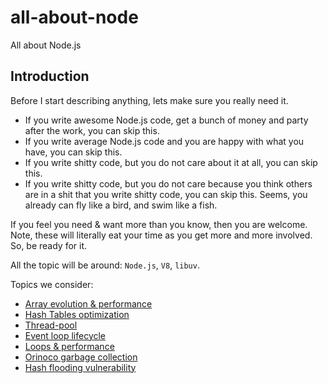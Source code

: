 # all-about-node
All about Node.js


## Introduction

Before I start describing anything, lets make sure you really need it.

* If you write awesome Node.js code, get a bunch of money and party after the work, you can skip this.
* If you write average Node.js code and you are happy with what you have, you can skip this. 
* If you write shitty code, but you do not care about it at all, you can skip this.
* If you write shitty code, but you do not care because you think others are in a shit that you write shitty code, you 
 can skip this.
Seems, you already can fly like a bird, and swim like a fish.


If you feel you need & want more than you know, then you are welcome. Note, these will literally eat your time as you
 get more and more involved. So, be ready for it.

All the topic will be around: `Node.js`, `V8`, `libuv`.
 
Topics we consider:
* [Array evolution & performance]()
* [Hash Tables optimization]()
* [Thread-pool]()
* [Event loop lifecycle]()
* [Loops & performance]()
* [Orinoco garbage collection]()
* [Hash flooding vulnerability]()
